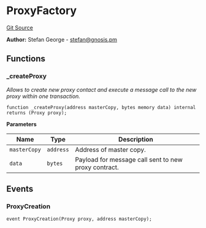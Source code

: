 # ProxyFactory
[Git Source](https://github.com/aboutcircles/circles-contracts-v2/blob/9fbbffb44eda7934ea8adf9354e5f09f6b15b8b2/src/proxy/ProxyFactory.sol)

**Author:**
Stefan George - <stefan@gnosis.pm>


## Functions
### _createProxy

*Allows to create new proxy contact and
execute a message call to the new proxy within one transaction.*


```solidity
function _createProxy(address masterCopy, bytes memory data) internal returns (Proxy proxy);
```
**Parameters**

|Name|Type|Description|
|----|----|-----------|
|`masterCopy`|`address`|Address of master copy.|
|`data`|`bytes`|Payload for message call sent to new proxy contract.|


## Events
### ProxyCreation

```solidity
event ProxyCreation(Proxy proxy, address masterCopy);
```

